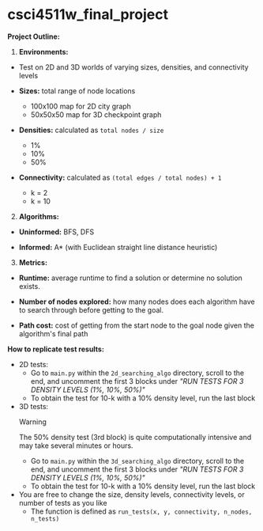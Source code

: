 # csci4511w_final_project

**Project Outline:**

1.  **Environments:**

- Test on 2D and 3D worlds of varying sizes, densities, and connectivity levels

- **Sizes:** total range of node locations

  - 100x100 map for 2D city graph
  - 50x50x50 map for 3D checkpoint graph

- **Densities:** calculated as `total nodes / size`
  - 1%
  - 10%
  - 50%
- **Connectivity:** calculated as `(total edges / total nodes) + 1`
  - k = 2
  - k = 10

2.  **Algorithms:**

- **Uninformed:** BFS, DFS

- **Informed:** A\* (with Euclidean straight line distance heuristic)

3.  **Metrics:**

- **Runtime:** average runtime to find a solution or determine no solution exists.

- **Number of nodes explored:** how many nodes does each algorithm have to search through before getting to the goal.

- **Path cost:** cost of getting from the start node to the goal node given the algorithm's final path

**How to replicate test results:**

- 2D tests:
  - Go to `main.py` within the `2d_searching_algo` directory, scroll to the end, and uncomment the first 3 blocks under _"RUN TESTS FOR 3 DENSITY LEVELS (1%, 10%, 50%)"_
  - To obtain the test for 10-k with a 10% density level, run the last block
- 3D tests:
  > [!WARNING]
  > The 50% density test (3rd block) is quite computationally intensive and may take several minutes or hours.
  - Go to `main.py` within the `3d_searching_algo` directory, scroll to the end, and uncomment the first 3 blocks under _"RUN TESTS FOR 3 DENSITY LEVELS (1%, 10%, 50%)"_
  - To obtain the test for 10-k with a 10% density level, run the last block
- You are free to change the size, density levels, connectivity levels, or number of tests as you like
  - The function is defined as `run_tests(x, y, connectivity, n_nodes, n_tests)`
